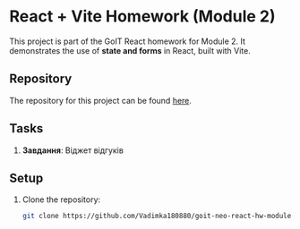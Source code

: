 # React + Vite Homework (Module 2)

This project is part of the GoIT React homework for Module 2. It demonstrates the use of **state and forms** in React, built with Vite.

## Repository

The repository for this project can be found [here](https://github.com/Vadimka180880/goit-neo-react-hw-module2).

## Tasks
1. **Завдання**:  Віджет відгуків

## Setup
1. Clone the repository:
   ```bash
   git clone https://github.com/Vadimka180880/goit-neo-react-hw-module2.git
